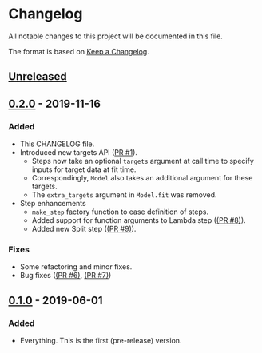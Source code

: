 # Changelog
All notable changes to this project will be documented in this file.

The format is based on [Keep a Changelog](https://keepachangelog.com/en/1.0.0/).

## [Unreleased]

## [0.2.0] - 2019-11-16
### Added
- This CHANGELOG file.
- Introduced new targets API ([PR #1](https://github.com/alegonz/baikal/pull/1)).
    - Steps now take an optional `targets` argument at call time to specify inputs for target data at fit time.
    - Correspondingly, `Model` also takes an additional argument for these targets.
    - The `extra_targets` argument in `Model.fit` was removed.
- Step enhancements
    - `make_step` factory function to ease definition of steps.
    - Added support for function arguments to Lambda step ([(PR #8)](https://github.com/alegonz/baikal/pull/8)).
    - Added new Split step ([(PR #9)](https://github.com/alegonz/baikal/pull/9)).

### Fixes
- Some refactoring and minor fixes.
- Bug fixes ([(PR #6)](https://github.com/alegonz/baikal/pull/6), [(PR #7)](https://github.com/alegonz/baikal/pull/7))

## [0.1.0] - 2019-06-01
### Added
- Everything. This is the first (pre-release) version.

[Unreleased]: https://github.com/alegonz/baikal/compare/v0.2.0...HEAD
[0.2.0]: https://github.com/alegonz/baikal/compare/v0.1.0...v0.2.0
[0.1.0]: https://github.com/alegonz/baikal/releases/tag/v0.1.0

<!---
Release diff tags are written as in the example below:
[0.2.0]: https://github.com/alegonz/baikal/compare/v0.1.0...v0.2.0
-->
